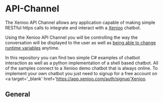 # API-Channel

The Xenioo API Channel allows any application capable of making simple RESTful https calls to integrate and interact with a <a target='_blank' href='https://www.xenioo.com'>Xenioo</a> chatbot. 

Using the Xenioo API Channel you will be controlling the way the conversation will be displayed to the user as well as <a target='_blank' href='https://www.xenioo.com/changing-conversation-flow/'>being able to change runtime variables</a> anytime.

In this repository you can find two simple C# examples of chatbot interaction as well as a python implementation of a shell based chatbot. All of the samples connect to a Xenioo demo chatbot that is always online. To implement your own chatbot you just need to signup for a free account on <a target='_blank' href='https://app.xenioo.com/auth/signup'Xenioo</a>.

## General

